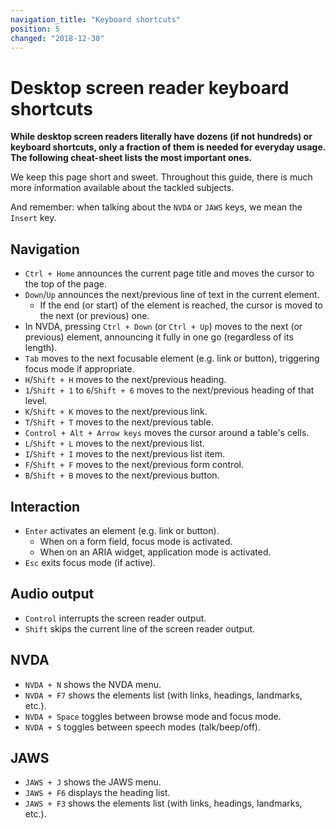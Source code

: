 ```yaml
---
navigation_title: "Keyboard shortcuts"
position: 5
changed: "2018-12-30"
---
```


# Desktop screen reader keyboard shortcuts

**While desktop screen readers literally have dozens (if not hundreds) or keyboard shortcuts, only a fraction of them is needed for everyday usage. The following cheat-sheet lists the most important ones.**

We keep this page short and sweet. Throughout this guide, there is much more information available about the tackled subjects.

And remember: when talking about the `NVDA` or `JAWS` keys, we mean the `Insert` key.

## Navigation

- `Ctrl + Home` announces the current page title and moves the cursor to the top of the page.
- `Down`/`Up` announces the next/previous line of text in the current element.
    - If the end (or start) of the element is reached, the cursor is moved to the next (or previous) one.
- In NVDA, pressing `Ctrl + Down` (or `Ctrl + Up`) moves to the next (or previous) element, announcing it fully in one go (regardless of its length).
- `Tab` moves to the next focusable element (e.g. link or button), triggering focus mode if appropriate.
- `H`/`Shift + H` moves to the next/previous heading.
- `1`/`Shift + 1` to `6`/`Shift + 6` moves to the next/previous heading of that level.
- `K`/`Shift + K` moves to the next/previous link.
- `T`/`Shift + T` moves to the next/previous table.
- `Control + Alt + Arrow keys` moves the cursor around a table's cells.
- `L`/`Shift + L` moves to the next/previous list.
- `I`/`Shift + I` moves to the next/previous list item.
- `F`/`Shift + F` moves to the next/previous form control.
- `B`/`Shift + B` moves to the next/previous button.

## Interaction

- `Enter` activates an element (e.g. link or button).
     - When on a form field, focus mode is activated.
     - When on an ARIA widget, application mode is activated.
- `Esc` exits focus mode (if active).

## Audio output

- `Control` interrupts the screen reader output.
- `Shift` skips the current line of the screen reader output.

## NVDA

- `NVDA + N` shows the NVDA menu.
- `NVDA + F7` shows the elements list (with links, headings, landmarks, etc.).
- `NVDA + Space` toggles between browse mode and focus mode.
- `NVDA + S` toggles between speech modes (talk/beep/off).

## JAWS

- `JAWS + J` shows the JAWS menu.
- `JAWS + F6` displays the heading list.
- `JAWS + F3` shows the elements list (with links, headings, landmarks, etc.).
